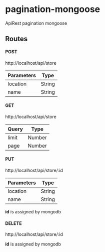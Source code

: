 # pagination-mongoose
ApiRest pagination mongoose


## Routes

#### POST

http://localhost/api/store

|  Parameters | Type  |
|---|---|
|  location |  String  |
|  name | String  |

#### GET

http://localhost/api/store

|  Query | Type  |
|---|---|
|  limit |  Number  |
|  page | Number  |

#### PUT

http://localhost/api/store/:id

|  Parameters | Type  |
|---|---|
|  location |  String  |
|  name | String  |

**id** is assigned by mongodb

#### DELETE 

http://localhost/api/store/:id

**id** is assigned by mongodb
